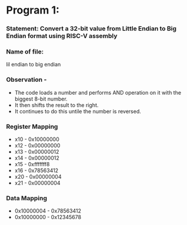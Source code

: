 # Program 1: 
### Statement: Convert a 32-bit value from Little Endian to Big Endian format using RISC-V assembly

### Name of file:
lil endian to big endian

### Observation -
- The code loads a number and performs AND operation on it with the biggest 8-bit number.
- It then shifts the result to the right.
- It continues to do this untile the number is reversed.
 
### Register Mapping
- x10 - 0x10000000
- x12 - 0x00000000
- x13 - 0x00000012
- x14 - 0x00000012
- x15 - 0xfffffff8
- x16 - 0x78563412
- x20 - 0x00000004
- x21 - 0x00000004
### Data Mapping
- 0x10000004 - 0x78563412
- 0x10000000 - 0x12345678
